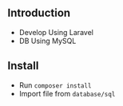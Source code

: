 <h2>Introduction</h2>
<ul>
    <li>Develop Using Laravel</li>
    <li>DB Using MySQL</li>
</ul>
<h2>Install</h2>
<ul>
    <li>Run <code>composer install</code></li>
    <li>Import file from <code>database/sql</code></li>
</ul
